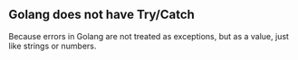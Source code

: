 ## Golang does not have Try/Catch
Because errors in Golang are not treated as exceptions, but as a value, just like strings or numbers.